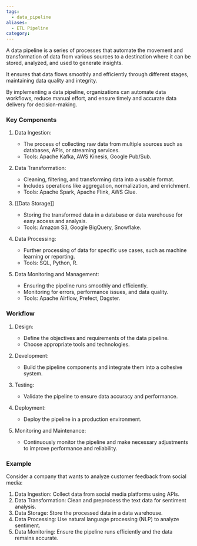 ```yaml
---
tags:
  - data_pipeline
aliases:
  - ETL Pipeline
category:
---
```

A data pipeline is a series of processes that automate the movement and transformation of data from various sources to a destination where it can be stored, analyzed, and used to generate insights. 

It ensures that data flows smoothly and efficiently through different stages, maintaining data quality and integrity.

By implementing a data pipeline, organizations can automate data workflows, reduce manual effort, and ensure timely and accurate data delivery for decision-making.

### Key Components

1. Data Ingestion:
   - The process of collecting raw data from multiple sources such as databases, APIs, or streaming services.
   - Tools: Apache Kafka, AWS Kinesis, Google Pub/Sub.

2. Data Transformation:
   - Cleaning, filtering, and transforming data into a usable format.
   - Includes operations like aggregation, normalization, and enrichment.
   - Tools: Apache Spark, Apache Flink, AWS Glue.

3. [[Data Storage]]
   - Storing the transformed data in a database or data warehouse for easy access and analysis.
   - Tools: Amazon S3, Google BigQuery, Snowflake.

4. Data Processing:
   - Further processing of data for specific use cases, such as machine learning or reporting.
   - Tools: SQL, Python, R.

5. Data Monitoring and Management:
   - Ensuring the pipeline runs smoothly and efficiently.
   - Monitoring for errors, performance issues, and data quality.
   - Tools: Apache Airflow, Prefect, Dagster.

### Workflow

1. Design:
   - Define the objectives and requirements of the data pipeline.
   - Choose appropriate tools and technologies.

2. Development:
   - Build the pipeline components and integrate them into a cohesive system.

3. Testing:
   - Validate the pipeline to ensure data accuracy and performance.

4. Deployment:
   - Deploy the pipeline in a production environment.

5. Monitoring and Maintenance:
   - Continuously monitor the pipeline and make necessary adjustments to improve performance and reliability.

### Example

Consider a company that wants to analyze customer feedback from social media:

1. Data Ingestion: Collect data from social media platforms using APIs.
2. Data Transformation: Clean and preprocess the text data for sentiment analysis.
3. Data Storage: Store the processed data in a data warehouse.
4. Data Processing: Use natural language processing (NLP) to analyze sentiment.
5. Data Monitoring: Ensure the pipeline runs efficiently and the data remains accurate.


